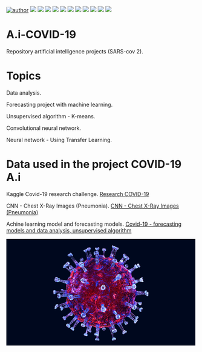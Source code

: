 [![author](https://img.shields.io/badge/author-RafaelGallo-red.svg)](https://github.com/RafaelGallo?tab=repositories) [![](https://img.shields.io/badge/python-3.7+-blue.svg)](https://www.python.org/downloads/release/python-374/) [![](https://img.shields.io/badge/Pandas-blue.svg)](https://pandas.pydata.org/) [![](https://img.shields.io/badge/Tensorflow-GPU-orange.svg)](https://www.tensorflow.org/install/gpu?hl=pt-br) [![](https://img.shields.io/badge/Matplotlib-blue.svg)](https://matplotlib.org/) [![](https://img.shields.io/badge/Seaborn-green.svg)](https://seaborn.pydata.org/) [![](https://img.shields.io/badge/Matplotlib-orange.svg)](https://scikit-learn.org/stable/) [![](https://img.shields.io/badge/Keras-red.svg)](https://keras.io/) [![](https://img.shields.io/badge/Numpy-White.svg)](https://numpy.org/) [![](https://img.shields.io/badge/Ploty-blue.svg)](https://plotly.com/) [![](https://img.shields.io/badge/OpenCV-blue.svg)](https://opencv.org/) [![](https://img.shields.io/badge/NLTK-orange.svg)](https://www.nltk.org/)

# A.i-COVID-19
Repository artificial intelligence projects (SARS-cov 2).

# Topics 
Data analysis.

Forecasting project with machine learning.

Unsupervised algorithm - K-means.

Convolutional neural network.

Neural network - Using Transfer Learning.



# Data used in the project COVID-19 A.i

Kaggle Covid-19 research challenge.
[Research COVID-19](https://www.kaggle.com/allen-institute-for-ai/CORD-19-research-challenge/)


CNN - Chest X-Ray Images (Pneumonia).
[CNN - Chest X-Ray Images (Pneumonia)](https://www.kaggle.com/paultimothymooney/chest-xray-pneumonia)



Achine learning model and forecasting models.
[Covid-19 - forecasting models and data analysis, unsupervised algorithm](https://github.com/CSSEGISandData/COVID-19)



![SARS-CoV-2](https://github.com/RafaelGallo/A.i-COVID-19/blob/main/giphy.gif)

